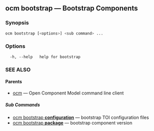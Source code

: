 ## ocm bootstrap &mdash; Bootstrap Components

### Synopsis

```bash
ocm bootstrap [<options>] <sub command> ...
```

### Options

```
  -h, --help   help for bootstrap
```

### SEE ALSO

#### Parents

* [ocm](ocm.md)	 &mdash; Open Component Model command line client


##### Sub Commands

* [ocm bootstrap <b>configuration</b>](ocm_bootstrap_configuration.md)	 &mdash; bootstrap TOI configuration files
* [ocm bootstrap <b>package</b>](ocm_bootstrap_package.md)	 &mdash; bootstrap component version
